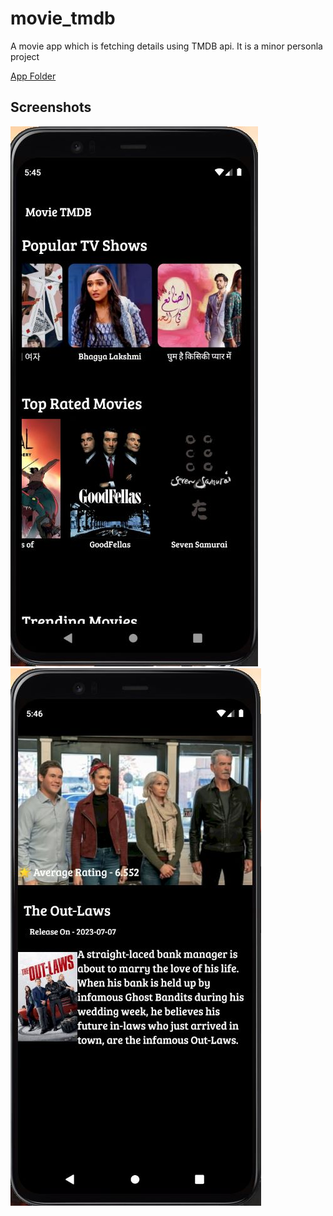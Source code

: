 # movie_tmdb

A movie app which is fetching details using TMDB api. It is a minor personla project 


[App Folder](https://drive.google.com/drive/folders/1uKkYM0Ndf9U6fYnbhxYtijUGRe40TQlN?usp=sharing)


## Screenshots

![Screenshot 1](assets/images/1.jpg)
![Screenshot 2](assets/images/2.jpg)